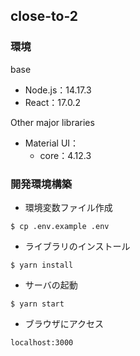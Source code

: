 ## close-to-2

### 環境
base
- Node.js：14.17.3
- React：17.0.2

Other major libraries
- Material UI：
  - core：4.12.3

### 開発環境構築
- 環境変数ファイル作成
```
$ cp .env.example .env
```

- ライブラリのインストール
```
$ yarn install
```

- サーバの起動
```
$ yarn start
```

- ブラウザにアクセス
```
localhost:3000
```
